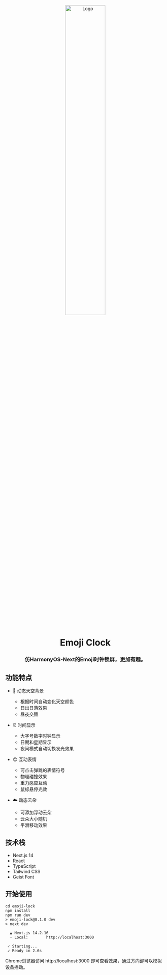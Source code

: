 <div align="center">
  <img src="emoji-lock/screenshots/preview.png" alt="Logo" width="50%" height="50%">
  
  # Emoji Clock
  
  ### 仿HarmonyOS-Next的Emoji时钟锁屏，更加有趣。
</div>

## 功能特点

- 🌅 动态天空背景
  - 根据时间自动变化天空颜色
  - 日出日落效果
  - 昼夜交替
  
- ⏰ 时间显示
  - 大字号数字时钟显示
  - 日期和星期显示
  - 夜间模式自动切换发光效果

- 😊 互动表情
  - 可点击弹跳的表情符号
  - 物理碰撞效果
  - 重力感应互动
  - 鼠标悬停光效

- ☁️ 动态云朵
  - 可添加浮动云朵
  - 云朵大小随机
  - 平滑移动效果

## 技术栈

- Next.js 14
- React
- TypeScript
- Tailwind CSS
- Geist Font

## 开始使用

```
cd emoji-lock
npm install
npm run dev
> emoji-lock@0.1.0 dev
> next dev

  ▲ Next.js 14.2.16
  - Local:        http://localhost:3000

 ✓ Starting...
 ✓ Ready in 2.6s
```

Chrome浏览器访问 http://localhost:3000 即可查看效果，通过方向键可以模拟设备摇动。